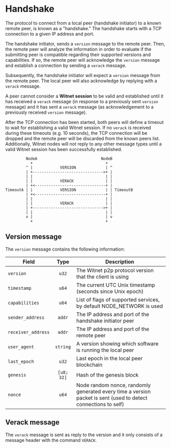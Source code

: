 # Handshake

The protocol to connect from a local peer (handshake initiator) to a known remote peer, is known as a "handshake." The handshake starts with a TCP connection to a given IP address and port.

The handshake initiator, sends a `version` message to the remote peer. Then, the remote peer will analyze the information in order to evaluate if the submitting peer is compatible regarding their supported versions and capabilities. If so, the remote peer will acknowledge the `version` message and establish a connection by sending a `verack` message.

Subsequently, the handshake initiator will expect a `version` message from the remote peer. The local peer will also acknowledge by replying with a `verack` message.

A peer cannot consider a **Witnet session** to be valid and established until it has received a `verack` message (in response to a previously sent `version` message) and it has sent a `verack` message (as acknowledgement to a previously received `version` message).

After the TCP connection has been started, both peers will define a timeout to wait for establishing a valid Witnet session. If no `verack` is received during these timeouts (e.g. 10 seconds), the TCP connection will be dropped and the remote peer will be discarded from the known peers list. Additionally, Witnet nodes will not reply to any other message types until a valid Witnet session has been successfully established.

```ascii
         NodeA                            NodeB
           +                                +
         ^ |            VERSION             | ^
         | +------------------------------->+ |
         | |                                | |
         | |            VERACK              | |
         | +<-------------------------------+ |
TimeoutA | |            VERSION             | | TimeoutB
         | +<-------------------------------+ |
         | |                                | |
         | |            VERACK              | |
         | +------------------------------->+ |
         | |                                | |
         v |                                | v
           +                                +
```

## Version message

The `version` message contains the following information:

| Field              | Type       | Description                                                                                                    |
| ------------------ | :--------: | -------------------------------------------------------------------------------------------------------------- |
| `version`          | `u32`      | The Witnet p2p protocol version that the client is using                                                       |
| `timestamp`        | `u64`      | The current UTC Unix timestamp (seconds since Unix epoch)                                                      |
| `capabilities`     | `u64`      | List of flags of supported services, by default NODE_NETWORK is used                                           |
| `sender_address`   | `addr`     | The IP address and port of the handshake initiator peer                                                        |
| `receiver_address` | `addr`     | The IP address and port of the remote peer                                                                     |
| `user_agent`       | `string`   | A version showing which software is running the local peer                                                     |
| `last_epoch`       | `u32`      | Last epoch in the local peer blockchain                                                                        |
| `genesis`          | `[u8; 32]` | Hash of the genesis block                                                                                      |
| `nonce`            | `u64`      | Node random nonce, randomly generated every time a version packet is sent (used to detect connections to self) |

## Verack message

The `verack` message is sent as reply to the version and it only consists of a message header with the command `VERACK`.
